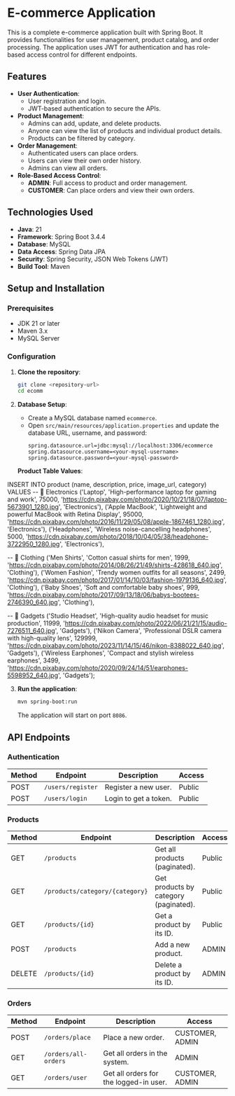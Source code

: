 # E-commerce Application

This is a complete e-commerce application built with Spring Boot. It provides functionalities for user management, product catalog, and order processing. The application uses JWT for authentication and has role-based access control for different endpoints.

## Features

  * **User Authentication**:
      * User registration and login.
      * JWT-based authentication to secure the APIs.
  * **Product Management**:
      * Admins can add, update, and delete products.
      * Anyone can view the list of products and individual product details.
      * Products can be filtered by category.
  * **Order Management**:
      * Authenticated users can place orders.
      * Users can view their own order history.
      * Admins can view all orders.
  * **Role-Based Access Control**:
      * **ADMIN**: Full access to product and order management.
      * **CUSTOMER**: Can place orders and view their own orders.

## Technologies Used

  * **Java**: 21
  * **Framework**: Spring Boot 3.4.4
  * **Database**: MySQL
  * **Data Access**: Spring Data JPA
  * **Security**: Spring Security, JSON Web Tokens (JWT)
  * **Build Tool**: Maven

## Setup and Installation

### Prerequisites

  * JDK 21 or later
  * Maven 3.x
  * MySQL Server

### Configuration

1.  **Clone the repository**:

    ```bash
    git clone <repository-url>
    cd ecomm
    ```

2.  **Database Setup**:

      * Create a MySQL database named `ecommerce`.
      * Open `src/main/resources/application.properties` and update the database URL, username, and password:
        ```properties
        spring.datasource.url=jdbc:mysql://localhost:3306/ecommerce
        spring.datasource.username=<your-mysql-username>
        spring.datasource.password=<your-mysql-password>
        ```
       **Product Table Values**:

  INSERT INTO product (name, description, price, image_url, category) VALUES
-- 📌 Electronics
('Laptop', 'High-performance laptop for gaming and work', 75000, 'https://cdn.pixabay.com/photo/2020/10/21/18/07/laptop-5673901_1280.jpg', 'Electronics'),
('Apple MacBook', 'Lightweight and powerful MacBook with Retina Display', 95000, 'https://cdn.pixabay.com/photo/2016/11/29/05/08/apple-1867461_1280.jpg', 'Electronics'),
('Headphones', 'Wireless noise-cancelling headphones', 5000, 'https://cdn.pixabay.com/photo/2018/10/04/05/38/headphone-3722950_1280.jpg', 'Electronics'),

-- 📌 Clothing
('Men Shirts', 'Cotton casual shirts for men', 1999, 'https://cdn.pixabay.com/photo/2014/08/26/21/49/shirts-428618_640.jpg', 'Clothing'),
('Women Fashion', 'Trendy women outfits for all seasons', 2499, 'https://cdn.pixabay.com/photo/2017/01/14/10/03/fashion-1979136_640.jpg', 'Clothing'),
('Baby Shoes', 'Soft and comfortable baby shoes', 999, 'https://cdn.pixabay.com/photo/2017/09/13/18/06/babys-bootees-2746390_640.jpg', 'Clothing'),

-- 📌 Gadgets
('Studio Headset', 'High-quality audio headset for music production', 11999, 'https://cdn.pixabay.com/photo/2022/06/21/21/15/audio-7276511_640.jpg', 'Gadgets'),
('Nikon Camera', 'Professional DSLR camera with high-quality lens', 129999, 'https://cdn.pixabay.com/photo/2023/11/14/15/46/nikon-8388022_640.jpg', 'Gadgets'),
('Wireless Earphones', 'Compact and stylish wireless earphones', 3499, 'https://cdn.pixabay.com/photo/2020/09/24/14/51/earphones-5598952_640.jpg', 'Gadgets');

3.  **Run the application**:

    ```bash
    mvn spring-boot:run
    ```

    The application will start on port `8086`.

## API Endpoints

### Authentication

| Method | Endpoint         | Description          | Access  |
| ------ | ---------------- | -------------------- | ------- |
| POST   | `/users/register`  | Register a new user. | Public  |
| POST   | `/users/login`     | Login to get a token.| Public  |

### Products

| Method | Endpoint                | Description                            | Access             |
| ------ | ----------------------- | -------------------------------------- | ------------------ |
| GET    | `/products`             | Get all products (paginated).        | Public             |
| GET    | `/products/category/{category}` | Get products by category (paginated). | Public             |
| GET    | `/products/{id}`        | Get a product by its ID.               | Public             |
| POST   | `/products`             | Add a new product.                     | ADMIN              |
| DELETE | `/products/{id}`        | Delete a product by its ID.            | ADMIN              |

### Orders

| Method | Endpoint         | Description                       | Access              |
| ------ | ---------------- | --------------------------------- | ------------------- |
| POST   | `/orders/place`    | Place a new order.                | CUSTOMER, ADMIN     |
| GET    | `/orders/all-orders` | Get all orders in the system.     | ADMIN               |
| GET    | `/orders/user`     | Get all orders for the logged-in user. | CUSTOMER, ADMIN     |
